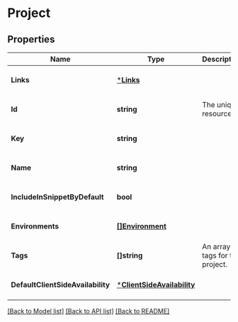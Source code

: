 # Project

## Properties
Name | Type | Description | Notes
------------ | ------------- | ------------- | -------------
**Links** | [***Links**](Links.md) |  | [optional] [default to null]
**Id** | **string** | The unique resource id. | [optional] [default to null]
**Key** | **string** |  | [optional] [default to null]
**Name** | **string** |  | [optional] [default to null]
**IncludeInSnippetByDefault** | **bool** |  | [optional] [default to null]
**Environments** | [**[]Environment**](Environment.md) |  | [optional] [default to null]
**Tags** | **[]string** | An array of tags for this project. | [optional] [default to null]
**DefaultClientSideAvailability** | [***ClientSideAvailability**](ClientSideAvailability.md) |  | [optional] [default to null]

[[Back to Model list]](../README.md#documentation-for-models) [[Back to API list]](../README.md#documentation-for-api-endpoints) [[Back to README]](../README.md)


